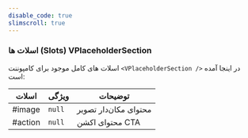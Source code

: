 ```yaml
---
disable_code: true
slimscroll: true
---
```


### اسلات ها (Slots) VPlaceholderSection

اسلات های کامل موجود برای کامپوننت `<VPlaceholderSection />` در اینجا آمده است:

| اسلات   | ویژگی                               | توضیحات               |
| ------- | ----------------------------------- | --------------------- |
| #image  | <span class="is-null">`null`</span> | محتوای مکان‌دار تصویر |
| #action | <span class="is-null">`null`</span> | محتوای اکشن CTA       |
